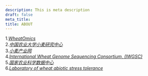 ```yaml
---
description: This is meta description
draft: false
meta_title: 
title: ABOUT
---
```


1.*[WheatOmics](http://wheatomics.sdau.edu.cn/)*  
2.*[中国农业大学小麦研究中心](http://wheat.cau.edu.cn/zh/index.html)*  
3.*[小麦产业网](https://wheat.100ppi.com/)*  
4.*[International Wheat Genome Sequencing Consortium, (IWGSC)](https://www.wheatgenome.org/)*  
5.*[国家农业科学数据中心](https://www.agridata.cn/#/home)*  
6.*[Laboratory of wheat abiotic stress tolerance](https://www.iwheat.net/)*  
